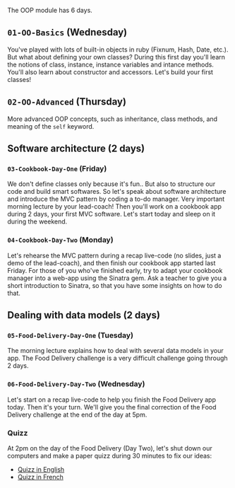 The OOP module has 6 days.

## `01-OO-Basics` (Wednesday)

You've played with lots of built-in objects in ruby (Fixnum, Hash, Date, etc.). But what about defining your own classes? During this first day you'll learn the notions of class, instance, instance variables and intance methods. You'll also learn about constructor and accessors. Let's build your first classes!

## `02-OO-Advanced` (Thursday)

More advanced OOP concepts, such as inheritance, class methods, and meaning
of the `self` keyword.

## Software architecture (2 days)

### `03-Cookbook-Day-One` (Friday)

We don't define classes only because it's fun.. But also to structure our code and build smart softwares. So let's speak about software architecture and introduce the MVC pattern by coding a to-do manager. Very important morning lecture by your lead-coach! Then you'll work on a cookbook app during 2 days, your first MVC software. Let's start today and sleep on it during the weekend.

### `04-Cookbook-Day-Two` (Monday)

Let's rehearse the MVC pattern during a recap live-code (no slides, just a demo of the lead-coach), and then finish our cookbook app started last Friday. For those of you who've finished early, try to adapt your cookbook manager into a web-app using the Sinatra gem. Ask a teacher to give you a short introduction to Sinatra, so that you have some insights on how to do that.

## Dealing with data models (2 days)

### `05-Food-Delivery-Day-One` (Tuesday)

The morning lecture explains how to deal with several data models in your app. The Food Delivery challenge is a very difficult challenge going through 2 days.

### `06-Food-Delivery-Day-Two` (Wednesday)

Let's start on a recap live-code to help you finish the Food Delivery app today. Then it's your turn. We'll give you the final correction of the Food Delivery challenge at the end of the day at 5pm.

### Quizz

At 2pm on the day of the Food Delivery (Day Two), let's shut down our computers and make a paper quizz during 30 minutes to fix our ideas:

- [Quizz in English](https://github.com/lewagon/quizzes/raw/gh-pages/pdf/2-oop-english.pdf)
- [Quizz in French](https://github.com/lewagon/quizzes/raw/gh-pages/pdf/2-oop-french.pdf)
